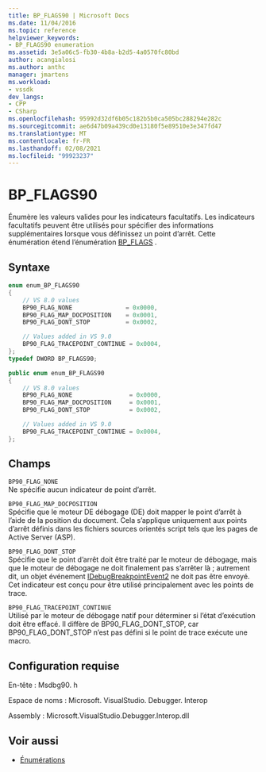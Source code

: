 ```yaml
---
title: BP_FLAGS90 | Microsoft Docs
ms.date: 11/04/2016
ms.topic: reference
helpviewer_keywords:
- BP_FLAGS90 enumeration
ms.assetid: 3e5a06c5-fb30-4b8a-b2d5-4a0570fc80bd
author: acangialosi
ms.author: anthc
manager: jmartens
ms.workload:
- vssdk
dev_langs:
- CPP
- CSharp
ms.openlocfilehash: 95992d32df6b05c182b5b0ca505bc288294e282c
ms.sourcegitcommit: ae6d47b09a439cd0e13180f5e89510e3e347fd47
ms.translationtype: MT
ms.contentlocale: fr-FR
ms.lasthandoff: 02/08/2021
ms.locfileid: "99923237"
---
```

# <a name="bp_flags90"></a>BP_FLAGS90
Énumère les valeurs valides pour les indicateurs facultatifs. Les indicateurs facultatifs peuvent être utilisés pour spécifier des informations supplémentaires lorsque vous définissez un point d’arrêt. Cette énumération étend l’énumération [BP_FLAGS](../../../extensibility/debugger/reference/bp-flags.md) .

## <a name="syntax"></a>Syntaxe

```cpp
enum enum_BP_FLAGS90
{
    // VS 8.0 values
    BP90_FLAG_NONE               = 0x0000,
    BP90_FLAG_MAP_DOCPOSITION    = 0x0001,
    BP90_FLAG_DONT_STOP          = 0x0002,

    // Values added in VS 9.0
    BP90_FLAG_TRACEPOINT_CONTINUE = 0x0004,
};
typedef DWORD BP_FLAGS90;
```

```csharp
public enum enum_BP_FLAGS90
{
    // VS 8.0 values
    BP90_FLAG_NONE                = 0x0000,
    BP90_FLAG_MAP_DOCPOSITION     = 0x0001,
    BP90_FLAG_DONT_STOP           = 0x0002,

    // Values added in VS 9.0
    BP90_FLAG_TRACEPOINT_CONTINUE = 0x0004,
};
```

## <a name="fields"></a>Champs
`BP90_FLAG_NONE`\
Ne spécifie aucun indicateur de point d’arrêt.

`BP90_FLAG_MAP_DOCPOSITION`\
Spécifie que le moteur DE débogage (DE) doit mapper le point d’arrêt à l’aide de la position du document. Cela s’applique uniquement aux points d’arrêt définis dans les fichiers sources orientés script tels que les pages de Active Server (ASP).

`BP90_FLAG_DONT_STOP`\
Spécifie que le point d’arrêt doit être traité par le moteur de débogage, mais que le moteur de débogage ne doit finalement pas s’arrêter là ; autrement dit, un objet événement [IDebugBreakpointEvent2](../../../extensibility/debugger/reference/idebugbreakpointevent2.md) ne doit pas être envoyé. Cet indicateur est conçu pour être utilisé principalement avec les points de trace.

`BP90_FLAG_TRACEPOINT_CONTINUE`\
Utilisé par le moteur de débogage natif pour déterminer si l’état d’exécution doit être effacé. Il diffère de BP90_FLAG_DONT_STOP, car BP90_FLAG_DONT_STOP n’est pas défini si le point de trace exécute une macro.

## <a name="requirements"></a>Configuration requise
En-tête : Msdbg90. h

Espace de noms : Microsoft. VisualStudio. Debugger. Interop

Assembly : Microsoft.VisualStudio.Debugger.Interop.dll

## <a name="see-also"></a>Voir aussi
- [Énumérations](../../../extensibility/debugger/reference/enumerations-visual-studio-debugging.md)
